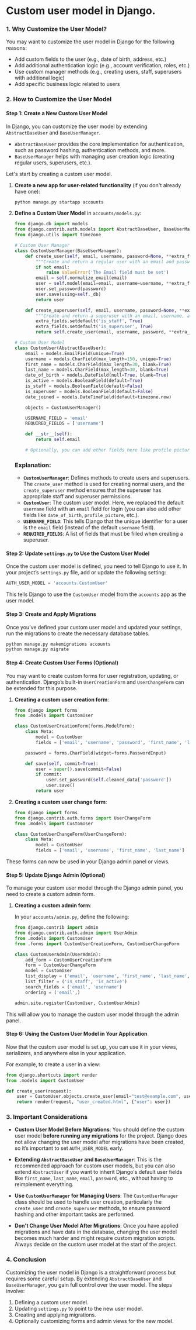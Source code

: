 # Custom user model in Django.

### 1. **Why Customize the User Model?**

You may want to customize the user model in Django for the following reasons:

- Add custom fields to the user (e.g., date of birth, address, etc.)
- Add additional authentication logic (e.g., account verification, roles, etc.)
- Use custom manager methods (e.g., creating users, staff, superusers with additional logic)
- Add specific business logic related to users

### 2. **How to Customize the User Model**

#### Step 1: Create a New Custom User Model

In Django, you can customize the user model by extending `AbstractBaseUser` and `BaseUserManager`.

- `AbstractBaseUser` provides the core implementation for authentication, such as password hashing, authentication methods, and more.
- `BaseUserManager` helps with managing user creation logic (creating regular users, superusers, etc.).

Let's start by creating a custom user model.

1. **Create a new app for user-related functionality** (if you don't already have one):

   ```bash
   python manage.py startapp accounts
   ```

2. **Define a Custom User Model** in `accounts/models.py`:

   ```python
   from django.db import models
   from django.contrib.auth.models import AbstractBaseUser, BaseUserManager
   from django.utils import timezone

   # Custom User Manager
   class CustomUserManager(BaseUserManager):
       def create_user(self, email, username, password=None, **extra_fields):
           """Create and return a regular user with an email and password."""
           if not email:
               raise ValueError('The Email field must be set')
           email = self.normalize_email(email)
           user = self.model(email=email, username=username, **extra_fields)
           user.set_password(password)
           user.save(using=self._db)
           return user

       def create_superuser(self, email, username, password=None, **extra_fields):
           """Create and return a superuser with an email, username, and password."""
           extra_fields.setdefault('is_staff', True)
           extra_fields.setdefault('is_superuser', True)
           return self.create_user(email, username, password, **extra_fields)

   # Custom User Model
   class CustomUser(AbstractBaseUser):
       email = models.EmailField(unique=True)
       username = models.CharField(max_length=150, unique=True)
       first_name = models.CharField(max_length=30, blank=True)
       last_name = models.CharField(max_length=30, blank=True)
       date_of_birth = models.DateField(null=True, blank=True)
       is_active = models.BooleanField(default=True)
       is_staff = models.BooleanField(default=False)
       is_superuser = models.BooleanField(default=False)
       date_joined = models.DateTimeField(default=timezone.now)

       objects = CustomUserManager()

       USERNAME_FIELD = 'email'
       REQUIRED_FIELDS = ['username']

       def __str__(self):
           return self.email

       # Optionally, you can add other fields here like profile picture, etc.
   ```

   ### Explanation:

   - **`CustomUserManager`**: Defines methods to create users and superusers. The `create_user` method is used for creating normal users, and the `create_superuser` method ensures that the superuser has appropriate staff and superuser permissions.
   - **`CustomUser`**: The custom user model. Here, we replaced the default `username` field with an `email` field for login (you can also add other fields like `date_of_birth`, `profile_picture`, etc.).
   - **`USERNAME_FIELD`**: This tells Django that the unique identifier for a user is the `email` field (instead of the default `username` field).
   - **`REQUIRED_FIELDS`**: A list of fields that must be filled when creating a superuser.

#### Step 2: Update `settings.py` to Use the Custom User Model

Once the custom user model is defined, you need to tell Django to use it. In your project’s `settings.py` file, add or update the following setting:

```python
AUTH_USER_MODEL = 'accounts.CustomUser'
```

This tells Django to use the `CustomUser` model from the `accounts` app as the user model.

#### Step 3: Create and Apply Migrations

Once you’ve defined your custom user model and updated your settings, run the migrations to create the necessary database tables.

```bash
python manage.py makemigrations accounts
python manage.py migrate
```

#### Step 4: Create Custom User Forms (Optional)

You may want to create custom forms for user registration, updating, or authentication. Django’s built-in `UserCreationForm` and `UserChangeForm` can be extended for this purpose.

1. **Creating a custom user creation form**:

   ```python
   from django import forms
   from .models import CustomUser

   class CustomUserCreationForm(forms.ModelForm):
       class Meta:
           model = CustomUser
           fields = ['email', 'username', 'password', 'first_name', 'last_name']

       password = forms.CharField(widget=forms.PasswordInput)

       def save(self, commit=True):
           user = super().save(commit=False)
           if commit:
               user.set_password(self.cleaned_data['password'])
               user.save()
           return user
   ```

2. **Creating a custom user change form**:

   ```python
   from django import forms
   from django.contrib.auth.forms import UserChangeForm
   from .models import CustomUser

   class CustomUserChangeForm(UserChangeForm):
       class Meta:
           model = CustomUser
           fields = ['email', 'username', 'first_name', 'last_name']
   ```

These forms can now be used in your Django admin panel or views.

#### Step 5: Update Django Admin (Optional)

To manage your custom user model through the Django admin panel, you need to create a custom admin form.

1. **Creating a custom admin form**:

   In your `accounts/admin.py`, define the following:

   ```python
   from django.contrib import admin
   from django.contrib.auth.admin import UserAdmin
   from .models import CustomUser
   from .forms import CustomUserCreationForm, CustomUserChangeForm

   class CustomUserAdmin(UserAdmin):
       add_form = CustomUserCreationForm
       form = CustomUserChangeForm
       model = CustomUser
       list_display = ('email', 'username', 'first_name', 'last_name', 'is_staff', 'is_active')
       list_filter = ('is_staff', 'is_active')
       search_fields = ('email', 'username')
       ordering = ('email',)

   admin.site.register(CustomUser, CustomUserAdmin)
   ```

This will allow you to manage the custom user model through the admin panel.

#### Step 6: Using the Custom User Model in Your Application

Now that the custom user model is set up, you can use it in your views, serializers, and anywhere else in your application.

For example, to create a user in a view:

```python
from django.shortcuts import render
from .models import CustomUser

def create_user(request):
    user = CustomUser.objects.create_user(email="test@example.com", username="testuser", password="password123")
    return render(request, "user_created.html", {"user": user})
```

### 3. **Important Considerations**

- **Custom User Model Before Migrations**: You should define the custom user model **before running any migrations** for the project. Django does not allow changing the user model after migrations have been created, so it’s important to set `AUTH_USER_MODEL` early.
- **Extending `AbstractBaseUser` and `BaseUserManager`**: This is the recommended approach for custom user models, but you can also extend `AbstractUser` if you want to inherit Django's default user fields like `first_name`, `last_name`, `email`, `password`, etc., without having to reimplement everything.

- **Use `CustomUserManager` for Managing Users**: The `CustomUserManager` class should be used to handle user creation, particularly the `create_user` and `create_superuser` methods, to ensure password hashing and other important tasks are performed.

- **Don't Change User Model After Migrations**: Once you have applied migrations and have data in the database, changing the user model becomes much harder and might require custom migration scripts. Always decide on the custom user model at the start of the project.

### 4. **Conclusion**

Customizing the user model in Django is a straightforward process but requires some careful setup. By extending `AbstractBaseUser` and `BaseUserManager`, you gain full control over the user model. The steps involve:

1. Defining a custom user model.
2. Updating `settings.py` to point to the new user model.
3. Creating and applying migrations.
4. Optionally customizing forms and admin views for the new model.
